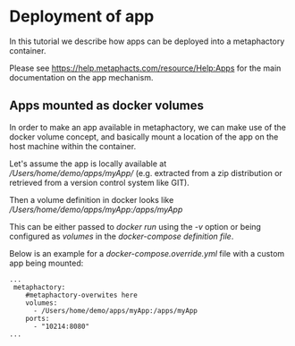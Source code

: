 # Deployment of app

In this tutorial we describe how apps can be deployed into a metaphactory container.

Please see https://help.metaphacts.com/resource/Help:Apps for the main documentation on the app mechanism.

## Apps mounted as docker volumes

In order to make an app available in metaphactory, we can make use of the docker volume concept, and basically mount a location of the app on the host machine within the container.

Let's assume the app is locally available at _/Users/home/demo/apps/myApp/_ (e.g. extracted from a zip distribution or retrieved from a version control system like GIT).

Then a volume definition in docker looks like _/Users/home/demo/apps/myApp:/apps/myApp_

This can be either passed to _docker run_ using the _-v_ option or being configured as _volumes_ in the _docker-compose definition file_.

Below is an example for a _docker-compose.override.yml_ file with a custom app being mounted:

```
...
 metaphactory:
    #metaphactory-overwites here
    volumes:
      - /Users/home/demo/apps/myApp:/apps/myApp
    ports:
      - "10214:8080"
...
```
